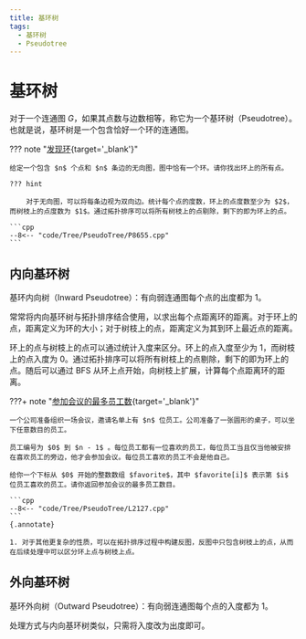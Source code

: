 ```yaml
---
title: 基环树
tags:
  - 基环树
  - Pseudotree
---
```


# 基环树

对于一个连通图 $G$，如果其点数与边数相等，称它为一个基环树（$\text{Pseudotree}$）。也就是说，基环树是一个包含恰好一个环的连通图。

??? note "[发现环](https://www.luogu.com.cn/problem/P8655){target='_blank'}"

    给定一个包含 $n$ 个点和 $n$ 条边的无向图，图中恰有一个环。请你找出环上的所有点。

    ??? hint 

        对于无向图，可以将每条边视为双向边。统计每个点的度数，环上的点度数至少为 $2$，而树枝上的点度数为 $1$。通过拓扑排序可以将所有树枝上的点剔除，剩下的即为环上的点。

    ```cpp
    --8<-- "code/Tree/PseudoTree/P8655.cpp"
    ```


## 内向基环树

基环内向树（$\text{Inward Pseudotree}$）：有向弱连通图每个点的出度都为 $1$。

常常将内向基环树与拓扑排序结合使用，以求出每个点距离环的距离。对于环上的点，距离定义为环的大小；对于树枝上的点，距离定义为其到环上最近点的距离。

环上的点与树枝上的点可以通过统计入度来区分。环上的点入度至少为 $1$，而树枝上的点入度为 $0$。通过拓扑排序可以将所有树枝上的点剔除，剩下的即为环上的点。随后可以通过 BFS 从环上点开始，向树枝上扩展，计算每个点距离环的距离。

???+ note "[参加会议的最多员工数](https://leetcode.cn/problems/maximum-employees-to-be-invited-to-a-meeting/description/){target='_blank'}"

    一个公司准备组织一场会议，邀请名单上有 $n$ 位员工。公司准备了一张圆形的桌子，可以坐下任意数目的员工。

    员工编号为 $0$ 到 $n - 1$ 。每位员工都有一位喜欢的员工，每位员工当且仅当他被安排在喜欢员工的旁边，他才会参加会议。每位员工喜欢的员工不会是他自己。

    给你一个下标从 $0$ 开始的整数数组 $favorite$，其中 $favorite[i]$ 表示第 $i$ 位员工喜欢的员工。请你返回参加会议的最多员工数目。

    ```cpp
    --8<-- "code/Tree/PseudoTree/L2127.cpp"
    ```
    {.annotate}

    1. 对于其他更复杂的性质，可以在拓扑排序过程中构建反图，反图中只包含树枝上的点，从而在后续处理中可以区分环上点与树枝上点。

## 外向基环树

基环外向树（$\text{Outward Pseudotree}$）：有向弱连通图每个点的入度都为 $1$。

处理方式与内向基环树类似，只需将入度改为出度即可。
